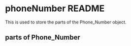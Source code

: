 # phoneNumber README

This is used to store the parts of the Phone_Number object.

## parts of Phone_Number
